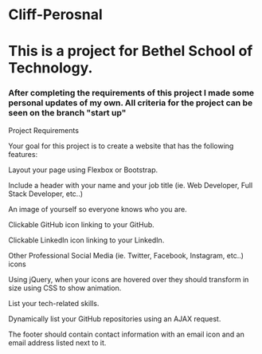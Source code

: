 # Cliff-Perosnal

# This is a project for Bethel School of Technology.

### After completing the requirements of this project I made some personal updates of my own. All criteria for the project can be seen on the branch "start up"

Project Requirements

Your goal for this project is to create a website that has the following features:

Layout your page using Flexbox or Bootstrap.

Include a header with your name and your job title (ie. Web Developer, Full Stack Developer, etc..)

An image of yourself so everyone knows who you are.

Clickable GitHub icon linking to your GitHub.

Clickable LinkedIn icon linking to your LinkedIn.

Other Professional Social Media (ie. Twitter, Facebook, Instagram, etc..) icons

Using jQuery, when your icons are hovered over they should transform in size using CSS to show animation.

List your tech-related skills.

Dynamically list your GitHub repositories using an AJAX request.

The footer should contain contact information with an email icon and an email address listed next to it.
